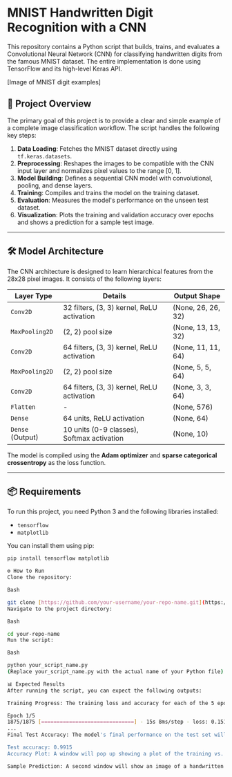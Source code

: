 # MNIST Handwritten Digit Recognition with a CNN

This repository contains a Python script that builds, trains, and evaluates a Convolutional Neural Network (CNN) for classifying handwritten digits from the famous MNIST dataset. The entire implementation is done using TensorFlow and its high-level Keras API.

[Image of MNIST digit examples]

## 🚀 Project Overview

The primary goal of this project is to provide a clear and simple example of a complete image classification workflow. The script handles the following key steps:
1.  **Data Loading**: Fetches the MNIST dataset directly using `tf.keras.datasets`.
2.  **Preprocessing**: Reshapes the images to be compatible with the CNN input layer and normalizes pixel values to the range [0, 1].
3.  **Model Building**: Defines a sequential CNN model with convolutional, pooling, and dense layers.
4.  **Training**: Compiles and trains the model on the training dataset.
5.  **Evaluation**: Measures the model's performance on the unseen test dataset.
6.  **Visualization**: Plots the training and validation accuracy over epochs and shows a prediction for a sample test image.

---

## 🛠️ Model Architecture

The CNN architecture is designed to learn hierarchical features from the 28x28 pixel images. It consists of the following layers:

| Layer Type          | Details                                       | Output Shape         |
| ------------------- | --------------------------------------------- | -------------------- |
| `Conv2D`            | 32 filters, (3, 3) kernel, ReLU activation    | (None, 26, 26, 32)   |
| `MaxPooling2D`      | (2, 2) pool size                              | (None, 13, 13, 32)   |
| `Conv2D`            | 64 filters, (3, 3) kernel, ReLU activation    | (None, 11, 11, 64)   |
| `MaxPooling2D`      | (2, 2) pool size                              | (None, 5, 5, 64)     |
| `Conv2D`            | 64 filters, (3, 3) kernel, ReLU activation    | (None, 3, 3, 64)     |
| `Flatten`           | -                                             | (None, 576)          |
| `Dense`             | 64 units, ReLU activation                     | (None, 64)           |
| `Dense` (Output)    | 10 units (0-9 classes), Softmax activation    | (None, 10)           |

The model is compiled using the **Adam optimizer** and **sparse categorical crossentropy** as the loss function.

---

## 📦 Requirements

To run this project, you need Python 3 and the following libraries installed:
* `tensorflow`
* `matplotlib`

You can install them using pip:
```bash
pip install tensorflow matplotlib

⚙️ How to Run
Clone the repository:

Bash

git clone [https://github.com/your-username/your-repo-name.git](https://github.com/your-username/your-repo-name.git)
Navigate to the project directory:

Bash

cd your-repo-name
Run the script:

Bash

python your_script_name.py
(Replace your_script_name.py with the actual name of your Python file).

📊 Expected Results
After running the script, you can expect the following outputs:

Training Progress: The training loss and accuracy for each of the 5 epochs will be displayed in your terminal.

Epoch 1/5
1875/1875 [==============================] - 15s 8ms/step - loss: 0.1513 - accuracy: 0.9536 - val_loss: 0.0494 - val_accuracy: 0.9839
...
Final Test Accuracy: The model's final performance on the test set will be printed.

Test accuracy: 0.9915
Accuracy Plot: A window will pop up showing a plot of the training vs. validation accuracy over the epochs, helping to visualize the model's learning progress.

Sample Prediction: A second window will show an image of a handwritten digit from the test set with the model's prediction as the title.

